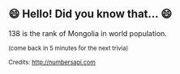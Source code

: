## :smile: Hello! Did you know that... :smile:
138 is the rank of Mongolia in world population.

<sup>(come back in 5 minutes for the next trivia)</sup>


<sup>Credits: http://numbersapi.com</sup>
